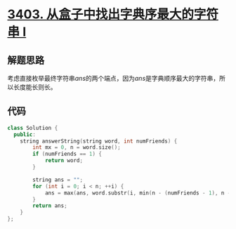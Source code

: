 # [3403. 从盒子中找出字典序最大的字符串 I](https://leetcode.cn/problems/find-the-lexicographically-largest-string-from-the-box-i/)

## 解题思路

考虑直接枚举最终字符串$ans$的两个端点，因为$ans$是字典顺序最大的字符串，所以长度能长则长。

## 代码

```cpp
class Solution {
  public:
    string answerString(string word, int numFriends) {
        int mx = 0, n = word.size();
        if (numFriends == 1) {
            return word;
        }

        string ans = "";
        for (int i = 0; i < n; ++i) {
            ans = max(ans, word.substr(i, min(n - (numFriends - 1), n - i)));
        }
        return ans;
    }
};

```